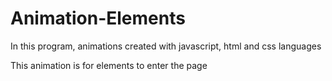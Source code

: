 # Animation-Elements

In this program, animations created with javascript, html and css languages

This animation is for elements to enter the page
